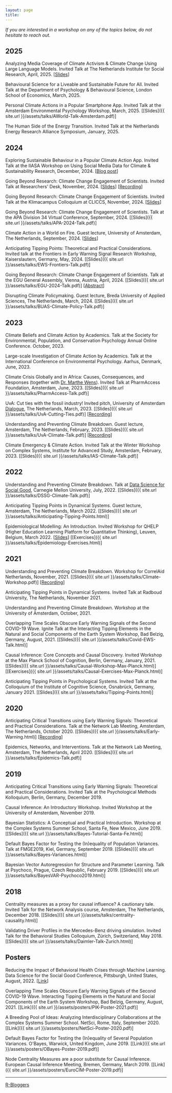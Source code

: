 ```yaml
---
layout: page
title:
---
```


*If you are interested in a workshop on any of the topics below, do not hesitate to reach out.*

## 2025
Analyzing Media Coverage of Climate Activism & Climate Change Using Large Language Models. Invited Talk at The Netherlands Institute for Social Research, April, 2025. [[Slides](https://drive.google.com/file/d/1cuLRHleG9r0NPpv9I5vXB6rxJ03b48fP/view?usp=sharing)]

Behavioural Science for a Liveable and Sustainable Future for All. Invited Talk at the Department of Psychology & Behavioural Science, London School of Economics, March, 2025.

Personal Climate Actions in a Popular Smartphone App. Invited Talk at the Amsterdam Environmental Psychology Workshop, March, 2025. [[Slides]({{ site.url }}/assets/talks/AWorld-Talk-Amsterdam.pdf)]

The Human Side of the Energy Transition. Invited Talk at the Netherlands Energy Research Alliance Symposium, January, 2025.

## 2024
Exploring Sustainable Behaviour in a Popular Climate Action App. Invited Talk at the IIASA Workshop on Using Social Media Data for Climate & Sustainability Research, December, 2024. [[Blog post](https://iiasa.ac.at/blog/dec-2024/advancing-climate-insights-with-social-media-data)]

Going Beyond Research: Climate Change Engagement of Scientists. Invited Talk at Researchers' Desk, November, 2024. [[Slides](https://drive.google.com/file/d/1cAjCFtu4rkuWLtCKwkQYmU8HVgjl7mtZ/view?usp=sharing)] [[Recording](https://www.youtube.com/watch?v=uTvPDjgCGMI)]

Going Beyond Research: Climate Change Engagement of Scientists. Invited Talk at the Klimacampus Colloquium at CLICCS, November, 2024. [[Slides](https://drive.google.com/file/d/1ibBZGK9jmWEvsvyoaopXThIpf2mJ7eof/view?usp=sharing)]

Going Beyond Research: Climate Change Engagement of Scientists. Talk at the APA Division 34 Virtual Conference, September, 2024. [[Slides]({{ site.url }}/assets/talks/APA-2024-Talk.pdf)]

Climate Action in a World on Fire. Guest lecture, University of Amsterdam, The Netherlands, September, 2024. [[Slides](https://drive.google.com/file/d/1i0Vx-zPIjH1zjtaxEjAoOKnC1k1UpI-w/view?usp=sharing)]

Anticipating Tipping Points: Theoretical and Practical Considerations. Invited talk at the Frontiers in Early Warning Signal Research Workshop, Kaiserslautern, Germany, May, 2024. [[Slides]({{ site.url }}/assets/talks/EWS-Frontiers-Talk.pdf)]

Going Beyond Research: Climate Change Engagement of Scientists. Talk at the EGU General Assembly, Vienna, Austria, April, 2024. [[Slides]({{ site.url }}/assets/talks/EGU-2024-Talk.pdf)] [[Abstract](https://meetingorganizer.copernicus.org/EGU24/EGU24-9536.html)]

Disrupting Climate Policymaking. Guest lecture, Breda University of Applied Sciences, The Netherlands, March, 2024. [[Slides]({{ site.url }}/assets/talks/BUAS-Climate-Policy-Talk.pdf)]

## 2023
Climate Beliefs and Climate Action by Academics. Talk at the Society for Environmental, Population, and Conservation Psychology Annual Online Conference. October, 2023.

Large-scale Investigation of Climate Action by Academics. Talk at the International Conference on Environmental Psychology. Aarhus, Denmark, June, 2023.

Climate Crisis Globally and in Africa: Causes, Consequences, and Responses (together with [Dr. Marthe Wens](https://twitter.com/MartheWens)). Invited Talk at PharmAccess Foundation, Amsterdam, June, 2023. [[Slides]({{ site.url }}/assets/talks/PharmAccess-Talk.pdf)]

UvA: Cut ties with the fossil industry! Invited pitch, University of Amsterdam [Dialogue](https://www.uva.nl/en/research/research-environment/third-party-collaborations/third-party-collaborations.html#Download-pitches-for-each-speaker-from-the-first-online-meeting), The Netherlands, March, 2023. [[Slides]({{ site.url }}/assets/talks/UvA-Cutting-Ties.pdf)] [[Recording](https://vimeo.com/819451727?embedded=true&source=vimeo_logo&owner=101551308)]

Understanding and Preventing Climate Breakdown. Guest lecture, Amsterdam, The Netherlands, February, 2023. [[Slides]({{ site.url }}/assets/talks/UvA-Climate-Talk.pdf)] [[Recording](https://www.youtube.com/watch?v=W6NtBz1q4ug)]

Climate Emergency & Climate Action. Invited Talk at the Winter Workshop on Complex Systems, Institute for Advanced Study, Amsterdam, February, 2023. [[Slides]({{ site.url }}/assets/talks/IAS-Climate-Talk.pdf)]

## 2022
Understanding and Preventing Climate Breakdown. Talk at [Data Science for Social Good](http://dssgfellowship.org/), Carnegie Mellon University, July, 2022. [[Slides]({{ site.url }}/assets/talks/DSSG-Climate-Talk.pdf)]

Anticipating Tipping Points in Dynamical Systems. Guest lecture, Amsterdam, The Netherlands, March 2022. [[Slides]({{ site.url }}/assets/talks/Anticipating-Tipping-Points.html)]

Epidemiological Modelling: An Introduction. Invited Workshop for QHELP (Higher Education Learning Platform for Quantitative Thinking), Leuven, Belgium, March 2022. [[Slides](https://r.qhelp.eu/qhelp/Presentations/Epidemiology-Workshop)] [[Exercises]({{ site.url }}/assets/talks/Epidemiology-Exercises.html)]

## 2021
Understanding and Preventing Climate Breakdown. Workshop for CorrelAid Netherlands, November, 2021. [[Slides]({{ site.url }}/assets/talks/Climate-Workshop.pdf)] [[Recording](https://www.youtube.com/watch?v=aYEFV4feVBs)]

Anticipating Tipping Points in Dynamical Systems. Invited Talk at Radboud University, The Netherlands, November 2021.

Understanding and Preventing Climate Breakdown. Workshop at the University of Amsterdam, October, 2021.

Overlapping Time Scales Obscure Early Warning Signals of the Second COVID-19 Wave. Ignite Talk at the Interacting Tipping Elements in the Natural and Social Components of the Earth System Workshop, Bad Belzig, Germany, August, 2021. [[Slides]({{ site.url }}/assets/talks/Covid-EWS-Talk.html)]

Causal Inference: Core Concepts and Causal Discovery. Invited Workshop at the Max Planck School of Cognition, Berlin, Germany, January, 2021. [[Slides]({{ site.url }}/assets/talks/Causal-Workshop-Max-Planck.html)] [[Exercises]({{ site.url }}/assets/talks/Causal-Exercises-Max-Planck.html)]

Anticipating Tipping Points in Psychological Systems. Invited Talk at the Colloquium of the Institute of Cognitive Science, Osnabrück, Germany, January 2021. [[Slides]({{ site.url }}/assets/talks/Tipping-Points.html)]

## 2020
Anticipating Critical Transitions using Early Warning Signals: Theoretical and Practical Considerations. Talk at the Network Lab Meeting, Amsterdam, The Netherlands, October 2020. [[Slides]({{ site.url }}/assets/talks/Early-Warning.html)] [[Recording](https://www.youtube.com/watch?v=055Ou_aqKUQ)]

Epidemics, Networks, and Interventions. Talk at the Network Lab Meeting, Amsterdam, The Netherlands, April 2020. [[Slides]({{ site.url }}/assets/talks/Epidemics-Talk.pdf)]

## 2019
Anticipating Critical Transitions using Early Warning Signals: Theoretical and Practical Considerations. Invited Talk at the Psychological Methods Kolloquium, Berlin, Germany, December 2019.

Causal Inference: An Introductory Workshop. Invited Workshop at the University of Amsterdam, November 2019.

Bayesian Statistics: A Conceptual and Practical Introduction. Workshop at the Complex Systems Summer School, Santa Fe, New Mexico, June 2019. [[Slides]({{ site.url }}/assets/talks/Bayes-Tutorial-Santa-Fe.html)]

Default Bayes Factor for Testing the (In)equality of Population Variances. Talk at FMGE2019, Kiel, Germany, September 2019. [[Slides]({{ site.url }}/assets/talks/Bayes-Variances.html)]

Bayesian Vector Autoregression for Structure and Parameter Learning. Talk at Psychoco, Prague, Czech Republic, February 2019. [[Slides]({{ site.url }}/assets/talks/BayesVAR-Psychoco2019.html)]

## 2018
Centrality measures as a proxy for causal influence? A cautionary tale. Invited Talk for the Network Analysis course, Amsterdam, The Netherlands, December 2018. [[Slides]({{ site.url }}/assets/talks/centrality-causality.html)]

Validating Driver Profiles in the Mercedes-Benz driving simulation. Invited Talk for the Behavioral Studies Colloquium, Zürich, Switzerland, May 2018. [[Slides]({{ site.url }}/assets/talks/Daimler-Talk-Zurich.html)]


## Posters
Reducing the Impact of Behavioral Health Crises through Machine Learning. Data Science for the Social Good Conference, Pittsburgh, United States, August, 2022. [[Link](https://github.com/dssg/dojo_mh_public/blob/main/content/dojo_poster.png)]

Overlapping Time Scales Obscure Early Warning Signals of the Second COVID-19 Wave. Interacting Tipping Elements in the Natural and Social Components of the Earth System Workshop, Bad Belzig, Germany, August, 2021. [[Link]({{ site.url }}/assets/posters/PIK-Poster-2021.pdf)]

A Breeding Pool of Ideas: Analyzing Interdisciplinary Collaborations at the Complex Systems Summer School. NetSci, Rome, Italy, September 2020. [[Link]({{ site.url }}/assets/posters/NetSci-Poster-2020.pdf)]

Default Bayes Factor for Testing the (In)equality of Several Population Variances. O'Bayes, Warwick, United Kingdom, June 2019. [[Link]({{ site.url }}/assets/posters/OBayes-Poster-2019.pdf)]

Node Centrality Measures are a poor substitute for Causal Inference. European Causal Inference Meeting, Bremen, Germany, March 2019. [[Link]({{ site.url }}/assets/posters/EuroCIM-Poster-2019.pdf)]

----

[R-Bloggers](https://www.r-bloggers.com/)
